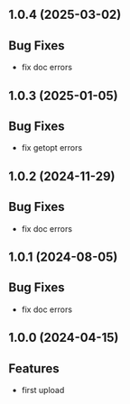## 1.0.4 (2025-03-02)

## Bug Fixes

- fix doc errors

## 1.0.3 (2025-01-05)

## Bug Fixes

- fix getopt errors

## 1.0.2 (2024-11-29)

## Bug Fixes

- fix doc errors

## 1.0.1 (2024-08-05)

## Bug Fixes

- fix doc errors

## 1.0.0 (2024-04-15)

## Features

- first upload